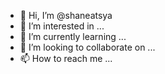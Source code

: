 - 👋 Hi, I’m @shaneatsya
- 👀 I’m interested in ...
- 🌱 I’m currently learning ...
- 💞️ I’m looking to collaborate on ...
- 📫 How to reach me ...

<!---
shaneatsya/shaneatsya is a ✨ special ✨ repository because its `README.md` (this file) appears on your GitHub profile.
You can click the Preview link to take a look at your changes.
--->
